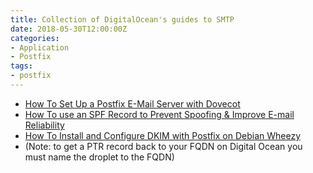 ```yaml
---
title: Collection of DigitalOcean's guides to SMTP
date: 2018-05-30T12:00:00Z
categories:
- Application
- Postfix
tags:
- postfix
---
```

* [How To Set Up a Postfix E-Mail Server with Dovecot](https://www.digitalocean.com/community/tutorials/how-to-set-up-a-postfix-e-mail-server-with-dovecot)  
* [How To use an SPF Record to Prevent Spoofing & Improve E-mail Reliability](https://www.digitalocean.com/community/tutorials/how-to-use-an-spf-record-to-prevent-spoofing-improve-e-mail-reliability)  
* [How To Install and Configure DKIM with Postfix on Debian Wheezy](https://www.digitalocean.com/community/tutorials/how-to-install-and-configure-dkim-with-postfix-on-debian-wheezy)  
* (Note: to get a PTR record back to your FQDN on Digital Ocean you must name the droplet to the FQDN)  

